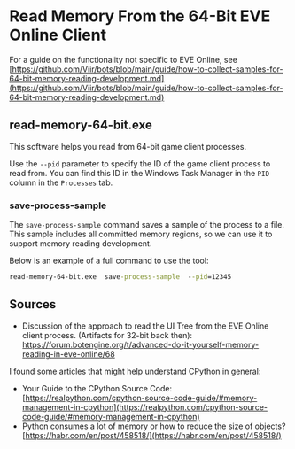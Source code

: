 # Read Memory From the 64-Bit EVE Online Client

For a guide on the functionality not specific to EVE Online, see [https://github.com/Viir/bots/blob/main/guide/how-to-collect-samples-for-64-bit-memory-reading-development.md](https://github.com/Viir/bots/blob/main/guide/how-to-collect-samples-for-64-bit-memory-reading-development.md)

## read-memory-64-bit.exe

This software helps you read from 64-bit game client processes.

Use the `--pid` parameter to specify the ID of the game client process to read from. You can find this ID in the Windows Task Manager in the `PID` column in the `Processes` tab.

### save-process-sample

The `save-process-sample` command saves a sample of the process to a file. This sample includes all committed memory regions, so we can use it to support memory reading development.

Below is an example of a full command to use the tool:
```cmd
read-memory-64-bit.exe  save-process-sample  --pid=12345
```

## Sources

+ Discussion of the approach to read the UI Tree from the EVE Online client process. (Artifacts for 32-bit back then):
https://forum.botengine.org/t/advanced-do-it-yourself-memory-reading-in-eve-online/68

I found some articles that might help understand CPython in general:

+ Your Guide to the CPython Source Code: [https://realpython.com/cpython-source-code-guide/#memory-management-in-cpython](https://realpython.com/cpython-source-code-guide/#memory-management-in-cpython)
+ Python consumes a lot of memory or how to reduce the size of objects? [https://habr.com/en/post/458518/](https://habr.com/en/post/458518/)

